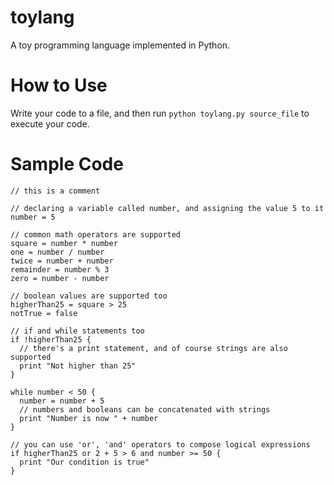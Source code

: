 # toylang
A toy programming language implemented in Python.

# How to Use

Write your code to a file, and then run `python toylang.py source_file` to execute your code.

# Sample Code

```
// this is a comment

// declaring a variable called number, and assigning the value 5 to it
number = 5

// common math operators are supported
square = number * number
one = number / number
twice = number + number
remainder = number % 3
zero = number - number

// boolean values are supported too
higherThan25 = square > 25
notTrue = false

// if and while statements too
if !higherThan25 {
  // there's a print statement, and of course strings are also supported
  print "Not higher than 25"
}

while number < 50 {
  number = number + 5
  // numbers and booleans can be concatenated with strings
  print "Number is now " + number
}

// you can use 'or', 'and' operators to compose logical expressions
if higherThan25 or 2 + 5 > 6 and number >= 50 {
  print "Our condition is true"
}
```
